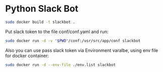 # Python Slack Bot


```bash
sudo docker build -t slackbot .
```

Put slack token to the file conf/conf.yaml and run:

```bash
sudo docker run -d -v "$PWD"/conf:/usr/src/app/conf slackbot
```

Also you can use pass slack token via Environment varalbe, using env file for docker container:

```bash
sudo docker run -d --env-file ./env.list slackbot
```
